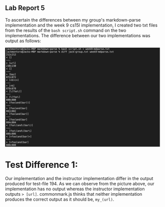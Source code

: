 ## Lab Report 5

To ascertain the differences between my group's markdown-parse implementation and the week 9 cs15l implementation, I created two txt files from the results of the ```bash script.sh``` command on the two implementations.
The difference between our two implementations was output as follows:

![diffOutput](diffOutput.png)

# Test Difference 1:

Our implementation and the instructor implementation differ in the output produced for test-file 194. As we can observe from the picture above, our implementation has no output whereas the instructor implementation outputs ```> [url]```. commonmark.js thinks that neither implementation produces the correct output as it should be, ```my_(url)```.
